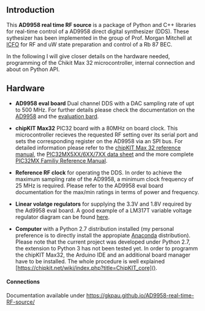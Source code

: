 ## Introduction
This **AD9958 real time RF source** is a package of Python and C++ libraries for real-time control of a  AD9958 direct digital synthesizer  (DDS). These sythesizer has been implemented in the group of Prof. Morgan Mitchell at [ICFO](www.ICFO.eu) for RF and uW state preparation and control of a Rb 87 BEC.

In the following I will give closer details on the hardware needed, programming of the Chikit Max 32 microcontroller, internal connection and about on Python API.

## Hardware
* **AD9958 eval board** Dual channel DDS with a DAC sampling rate of upt to 500 MHz. For further details please check the documentation on the [AD9958](https://www.analog.com/en/products/ad9958.html) and the [evaluation bard](https://www.analog.com/en/design-center/evaluation-hardware-and-software/evaluation-boards-kits/eval-ad9958.html).

* **chipKIT Max32** PIC32 board with a 80MHz on board clock. This microcontroller recieves the requested RF setting over its serial port and sets the corresponding register on the AD9958 via an SPI bus. For detailed information please refer to the [chipKIT Max 32 reference manual](https://reference.digilentinc.com/chipkit_max32/refmanual),  the [PIC32MX5XX/6XX/7XX data sheet](http://ww1.microchip.com/downloads/en/DeviceDoc/60001156J.pdf) and the more complete [PIC32MX Familiy Reference Manual](http://hades.mech.northwestern.edu/images/2/21/61132B_PIC32ReferenceManual.pdf).

* **Reference RF clock** for operating the DDS. In order to achieve the maximum sampling rate of the AD9958, a minimum clock frequency of 25 MHz is required. Please refer to the  AD9958 eval board documentation for the max/min ratings in terms of power and frequency.

* **Linear volatge regulators** for supplying the 3.3V and 1.8V required by the Ad9958 eval board. A good example of a LM317T variable voltage regulator diagram can be found [here](https://www.electronics-tutorials.ws/blog/variable-voltage-power-supply.html).

* **Computer** with a Python 2.7 distribution installed (my personal preference is to directly install the appropiate [Anaconda](https://www.anaconda.com/download/) distribution). Please note that the current project was developed under Python 2.7, the extension to Python 3 has not been tested yet. In order to programm the chipKIT Max32, the Arduino IDE and an additional board manager have to be installed. The whole procedure is well explained [https://chipkit.net/wiki/index.php?title=ChipKIT_core]().


#### Connections





Documentation available under https://gkpau.github.io/AD9958-real-time-RF-source/


